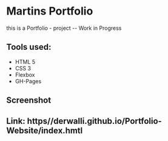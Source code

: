 # Martins Portfolio
this is a Portfolio - project    --   Work in Progress

 ## Tools used:
- HTML 5
- CSS 3
- Flexbox
- GH-Pages

 ## Screenshot
    

 ## Link: https//derwalli.github.io/Portfolio-Website/index.hmtl